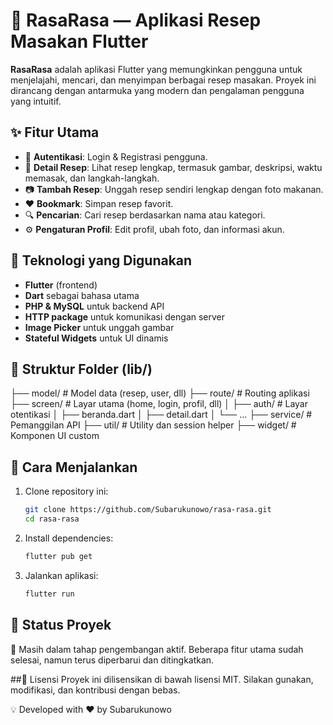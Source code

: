 # 🍲 RasaRasa — Aplikasi Resep Masakan Flutter

**RasaRasa** adalah aplikasi Flutter yang memungkinkan pengguna untuk menjelajahi, mencari, dan menyimpan berbagai resep masakan. Proyek ini dirancang dengan antarmuka yang modern dan pengalaman pengguna yang intuitif.

## ✨ Fitur Utama

- 🔐 **Autentikasi**: Login & Registrasi pengguna.
- 📄 **Detail Resep**: Lihat resep lengkap, termasuk gambar, deskripsi, waktu memasak, dan langkah-langkah.
- 📷 **Tambah Resep**: Unggah resep sendiri lengkap dengan foto makanan.
- ❤️ **Bookmark**: Simpan resep favorit.
- 🔍 **Pencarian**: Cari resep berdasarkan nama atau kategori.
- ⚙️ **Pengaturan Profil**: Edit profil, ubah foto, dan informasi akun.

## 🧰 Teknologi yang Digunakan

- **Flutter** (frontend)
- **Dart** sebagai bahasa utama
- **PHP & MySQL** untuk backend API
- **HTTP package** untuk komunikasi dengan server
- **Image Picker** untuk unggah gambar
- **Stateful Widgets** untuk UI dinamis

## 📁 Struktur Folder (lib/)

├── model/ # Model data (resep, user, dll)
├── route/ # Routing aplikasi
├── screen/ # Layar utama (home, login, profil, dll)
│ ├── auth/ # Layar otentikasi
│ ├── beranda.dart
│ ├── detail.dart
│ └── ...
├── service/ # Pemanggilan API
├── util/ # Utility dan session helper
├── widget/ # Komponen UI custom


## 🚀 Cara Menjalankan

1. Clone repository ini:
   ```bash
   git clone https://github.com/Subarukunowo/rasa-rasa.git
   cd rasa-rasa

2. Install dependencies:
   ```bash
   flutter pub get

3. Jalankan aplikasi:
    ```bash
   flutter run

 ## 📌 Status Proyek
 **🚧** Masih dalam tahap pengembangan aktif. Beberapa fitur utama sudah selesai, namun terus diperbarui dan ditingkatkan.

 ##📜 Lisensi
 Proyek ini dilisensikan di bawah lisensi MIT. Silakan gunakan, modifikasi, dan kontribusi dengan bebas.

 💡 Developed with ❤️ by Subarukunowo
